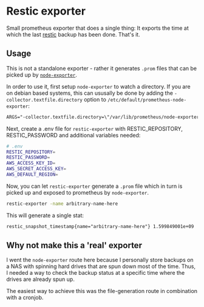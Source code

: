 # Restic exporter

Small prometheus exporter that does a single thing: It exports the time at which
the last [restic](github.com/restic/restic) backup has been done. That's it.

## Usage

This is not a standalone exporter - rather it generates `.prom` files that can
be picked up by [`node-exporter`](github.com/prometheus/node_exporter).

In order to use it, first setup `node-exporter` to watch a directory. If you are
on debian based systems, this can ususally be done by adding the
`-collector.textfile.directory` option to `/etc/default/prometheus-node-exporter`:

```txt
ARGS="-collector.textfile.directory=\"/var/lib/prometheus/node-exporter/\""
```

Next, create a .env file for `restic-exporter` with RESTIC_REPOSITORY, RESTIC_PASSWORD and additional variables needed:

```sh
# .env
RESTIC_REPOSITORY=
RESTIC_PASSWORD=
AWS_ACCESS_KEY_ID=
AWS_SECRET_ACCESS_KEY=
AWS_DEFAULT_REGION=
```

Now, you can let `restic-exporter` generate a `.prom` file which in turn is picked
up and exposed to prometheus by `node-exporter`.

```bash
restic-exporter -name arbitrary-name-here
```

This will generate a single stat:

```txt
restic_snapshot_timestamp{name="arbitrary-name-here"} 1.599849001e+09
```

## Why not make this a 'real' exporter

I went the `node-exporter` route here because I personally store backups on a NAS
with spinning hard drives that are spun down most of the time. Thus, I needed a way
to check the backup status at a specific time where the drives are already spun up.

The easiest way to achieve this was the file-generation route in combination with
a cronjob.
